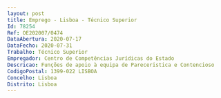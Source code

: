 ```yaml
--- 
layout: post
title: Emprego - Lisboa - Técnico Superior
Id: 78254
Ref: OE202007/0474
DataAbertura: 2020-07-17
DataFecho: 2020-07-31
Trabalho: Técnico Superior
Empregador: Centro de Competências Jurídicas do Estado
Descricao: Funções de apoio à equipa de Pareceristica e Contencioso
CodigoPostal: 1399-022 LISBOA
Concelho: Lisboa
Distrito: Lisboa
--- 
```

